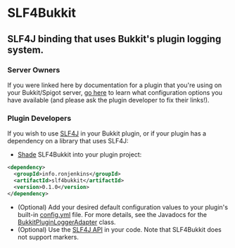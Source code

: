 <!---
  Copyright (C) 2016 Ronald Jack Jenkins Jr.

  This program is free software: you can redistribute it and/or modify
  it under the terms of the GNU General Public License as published by
  the Free Software Foundation, either version 3 of the License, or
  (at your option) any later version.
  
  This program is distributed in the hope that it will be useful,
  but WITHOUT ANY WARRANTY; without even the implied warranty of
  MERCHANTABILITY or FITNESS FOR A PARTICULAR PURPOSE.  See the
  GNU General Public License for more details.
  
  You should have received a copy of the GNU General Public License
  along with this program.  If not, see <http://www.gnu.org/licenses/>.
-->
SLF4Bukkit
===
SLF4J binding that uses Bukkit's plugin logging system.
---
### Server Owners
If you were linked here by documentation for a plugin that you're using on your Bukkit/Spigot server, [go here](http://rjenkinsjr.github.io/slf4bukkit) to learn what configuration options you have available (and please ask the plugin developer to fix their links!).

### Plugin Developers
If you wish to use [SLF4J](http://slf4j.org) in your Bukkit plugin, or if your plugin has a dependency on a library that uses SLF4J:

+ [Shade](https://maven.apache.org/plugins/maven-shade-plugin/usage.html) SLF4Bukkit into your plugin project:

```xml
<dependency>
  <groupId>info.ronjenkins</groupId>
  <artifactId>slf4bukkit</artifactId>
  <version>0.1.0</version>
</dependency>
```

+ (Optional) Add your desired default configuration values to your plugin's built-in [config.yml](http://rjenkinsjr.github.io/slf4bukkit) file. For more details, see the Javadocs for the [BukkitPluginLoggerAdapter](http://rjenkinsjr.github.io/slf4bukkit/apidocs/org/slf4j/impl/BukkitPluginLoggerAdapter.html) class.
+ (Optional) Use the [SLF4J API](http://www.slf4j.org/api/org/slf4j/Logger.html) in your code. Note that SLF4Bukkit does not support markers.
